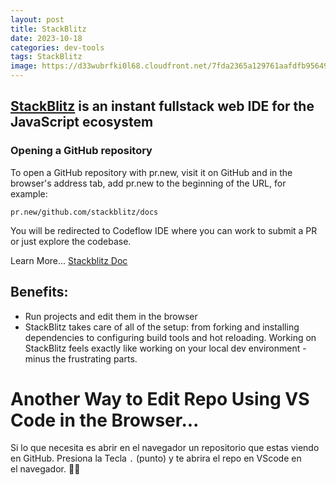 ```yaml
---
layout: post
title: StackBlitz
date: 2023-10-18
categories: dev-tools
tags: StackBlitz
image: https://d33wubrfki0l68.cloudfront.net/7fda2365a129761aafdfb95649589e9d0b245f28/ec365/assets/dashboard-chosen-new-project.50194efd.png
---
```


## [StackBlitz](https://stackblitz.com/) is an instant fullstack web IDE for the JavaScript ecosystem

### Opening a GitHub repository

To open a GitHub repository with pr.new, visit it on GitHub and in the browser's address tab, add pr.new to the beginning of the URL, for example:

`pr.new/github.com/stackblitz/docs`

You will be redirected to Codeflow IDE where you can work to submit a PR or just explore the codebase.

Learn More... [Stackblitz Doc](https://developer.stackblitz.com/codeflow/using-pr-new#frontmatter-title)

## Benefits:

- Run projects and edit them in the browser
- StackBlitz takes care of all of the setup: from forking and installing dependencies to configuring build tools and hot reloading. Working on StackBlitz feels exactly like working on your local dev environment - minus the frustrating parts.

# Another Way to Edit Repo Using VS Code in the Browser...

Si lo que necesita es abrir en el navegador un repositorio que estas viendo en GitHub. Presiona la Tecla `.` (punto) y te abrira el repo en VScode en el navegador. 🤯🤓